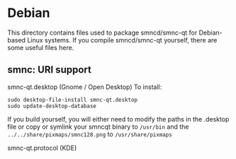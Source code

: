 
Debian
====================
This directory contains files used to package smncd/smnc-qt
for Debian-based Linux systems. If you compile smncd/smnc-qt yourself, there are some useful files here.

## smnc: URI support ##


smnc-qt.desktop  (Gnome / Open Desktop)
To install:

	sudo desktop-file-install smnc-qt.desktop
	sudo update-desktop-database

If you build yourself, you will either need to modify the paths in
the .desktop file or copy or symlink your smncqt binary to `/usr/bin`
and the `../../share/pixmaps/smnc128.png` to `/usr/share/pixmaps`

smnc-qt.protocol (KDE)

